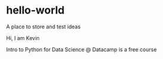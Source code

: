 # hello-world
A place to store and test ideas

Hi, I am Kevin


Intro to Python for Data Science @ Datacamp is a free course 


